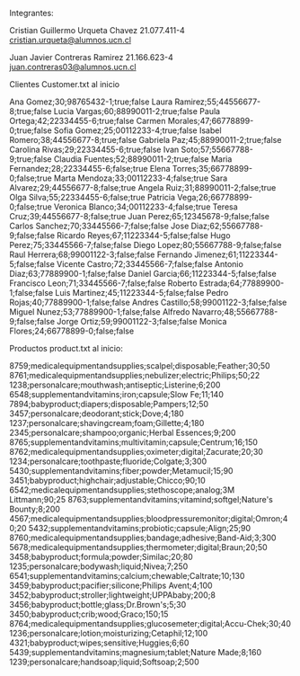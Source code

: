 Integrantes:

Cristian Guillermo Urqueta Chavez 21.077.411-4 cristian.urqueta@alumnos.ucn.cl

Juan Javier Contreras Ramirez 21.166.623-4 juan.contreras03@alumnos.ucn.cl

Clientes Customer.txt al inicio

Ana Gomez;30;98765432-1;true;false
Laura Ramirez;55;44556677-8;true;false
Lucia Vargas;60;88990011-2;true;false
Paula Ortega;42;22334455-6;true;false
Carmen Morales;47;66778899-0;true;false
Sofia Gomez;25;00112233-4;true;false
Isabel Romero;38;44556677-8;true;false
Gabriela Paz;45;88990011-2;true;false
Carolina Rivas;29;22334455-6;true;false
Ivan Soto;57;55667788-9;true;false
Claudia Fuentes;52;88990011-2;true;false
Maria Fernandez;28;22334455-6;false;true
Elena Torres;35;66778899-0;false;true
Marta Mendoza;33;00112233-4;false;true
Sara Alvarez;29;44556677-8;false;true
Angela Ruiz;31;88990011-2;false;true
Olga Silva;55;22334455-6;false;true
Patricia Vega;26;66778899-0;false;true
Veronica Blanco;34;00112233-4;false;true
Teresa Cruz;39;44556677-8;false;true
Juan Perez;65;12345678-9;false;false
Carlos Sanchez;70;33445566-7;false;false
Jose Diaz;62;55667788-9;false;false
Ricardo Reyes;67;11223344-5;false;false
Hugo Perez;75;33445566-7;false;false
Diego Lopez;80;55667788-9;false;false
Raul Herrera;68;99001122-3;false;false
Fernando Jimenez;61;11223344-5;false;false
Vicente Castro;72;33445566-7;false;false
Antonio Diaz;63;77889900-1;false;false
Daniel Garcia;66;11223344-5;false;false
Francisco Leon;71;33445566-7;false;false
Roberto Estrada;64;77889900-1;false;false
Luis Martinez;45;11223344-5;false;false
Pedro Rojas;40;77889900-1;false;false
Andres Castillo;58;99001122-3;false;false
Miguel Nunez;53;77889900-1;false;false
Alfredo Navarro;48;55667788-9;false;false
Jorge Ortiz;59;99001122-3;false;false
Monica Flores;24;66778899-0;false;false

Productos product.txt al inicio:

8759;medicalequipmentandsupplies;scalpel;disposable;Feather;30;50
8761;medicalequipmentandsupplies;nebulizer;electric;Philips;50;22
1238;personalcare;mouthwash;antiseptic;Listerine;6;200
6548;supplementandvitamins;iron;capsule;Slow Fe;11;140
7894;babyproduct;diapers;disposable;Pampers;12;50
3457;personalcare;deodorant;stick;Dove;4;180
1237;personalcare;shavingcream;foam;Gillette;4;180
2345;personalcare;shampoo;organic;Herbal Essences;9;200
8765;supplementandvitamins;multivitamin;capsule;Centrum;16;150
8762;medicalequipmentandsupplies;oximeter;digital;Zacurate;20;30
1234;personalcare;toothpaste;fluoride;Colgate;3;300
5430;supplementandvitamins;fiber;powder;Metamucil;15;90
3451;babyproduct;highchair;adjustable;Chicco;90;10
6542;medicalequipmentandsupplies;stethoscope;analog;3M Littmann;90;25
8763;supplementandvitamins;vitamind;softgel;Nature's Bounty;8;200
4567;medicalequipmentandsupplies;bloodpressuremonitor;digital;Omron;40;20
5432;supplementandvitamins;probiotic;capsule;Align;25;90
8760;medicalequipmentandsupplies;bandage;adhesive;Band-Aid;3;300
5678;medicalequipmentandsupplies;thermometer;digital;Braun;20;50
3458;babyproduct;formula;powder;Similac;20;80
1235;personalcare;bodywash;liquid;Nivea;7;250
6541;supplementandvitamins;calcium;chewable;Caltrate;10;130
3459;babyproduct;pacifier;silicone;Philips Avent;4;100
3452;babyproduct;stroller;lightweight;UPPAbaby;200;8
3456;babyproduct;bottle;glass;Dr.Brown's;5;30
3450;babyproduct;crib;wood;Graco;150;15
8764;medicalequipmentandsupplies;glucosemeter;digital;Accu-Chek;30;40
1236;personalcare;lotion;moisturizing;Cetaphil;12;100
4321;babyproduct;wipes;sensitive;Huggies;6;60
5439;supplementandvitamins;magnesium;tablet;Nature Made;8;160
1239;personalcare;handsoap;liquid;Softsoap;2;500